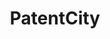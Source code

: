 ---
api_or_bulk_downloads: coming soon
code: https://github.com/Antoberge/patent_city
description: Data coming soon; accessible via Google BigQuery
shortname: patentcity
title: PatentCity
url: https://mailchi.mp/e0495246a573/patentcity
uuid: 131e13f8-342c-4dd7-a3e6-fbf5a5ba6a5c
---